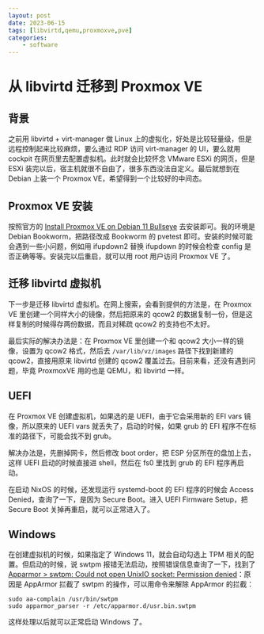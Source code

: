 ```yaml
---
layout: post
date: 2023-06-15
tags: [libvirtd,qemu,proxmoxve,pve]
categories:
    - software
---
```


# 从 libvirtd 迁移到 Proxmox VE

## 背景

之前用 libvirtd + virt-manager 做 Linux 上的虚拟化，好处是比较轻量级，但是远程控制起来比较麻烦，要么通过 RDP 访问 virt-manager 的 UI，要么就用 cockpit 在网页里去配置虚拟机。此时就会比较怀念 VMware ESXi 的网页，但是 ESXi 装完以后，宿主机就很不自由了，很多东西没法自定义。最后就想到在 Debian 上装一个 Proxmox VE，希望得到一个比较好的中间态。

## Proxmox VE 安装

按照官方的 [Install Proxmox VE on Debian 11 Bullseye](https://pve.proxmox.com/wiki/Install_Proxmox_VE_on_Debian_11_Bullseye) 去安装即可。我的环境是 Debian Bookworm，把路径改成 Bookworm 的 pvetest 即可。安装的时候可能会遇到一些小问题，例如用 ifupdown2 替换 ifupdown 的时候会检查 config 是否正确等等。安装完以后重启，就可以用 root 用户访问 Proxmox VE 了。

## 迁移 libvirtd 虚拟机

下一步是迁移 libvirtd 虚拟机。在网上搜索，会看到提供的方法是，在 Proxmox VE 里创建一个同样大小的镜像，然后把原来的 qcow2 的数据复制一份，但是这样复制的时候得存两份数据，而且对稀疏 qcow2 的支持也不太好。

最后实际的解决办法是：在 Proxmox VE 里创建一个和 qcow2 大小一样的镜像，设置为 qcow2 格式，然后去 `/var/lib/vz/images` 路径下找到新建的 qcow2，直接用原来 libvirtd 创建的 qcow2 覆盖过去。目前来看，还没有遇到问题，毕竟 ProxmoxVE 用的也是 QEMU，和 libvirtd 一样。

## UEFI

在 Proxmox VE 创建虚拟机，如果选的是 UEFI，由于它会采用新的 EFI vars 镜像，所以原来的 UEFI vars 就丢失了，启动的时候，如果 grub 的 EFI 程序不在标准的路径下，可能会找不到 grub。

解决办法是，先删掉网卡，然后修改 boot order，把 ESP 分区所在的盘加上去，这样 UEFI 启动的时候直接进 shell，然后在 fs0 里找到 grub 的 EFI 程序再启动。

在启动 NixOS 的时候，还发现运行 systemd-boot 的 EFI 程序的时候会 Access Denied，查询了一下，是因为 Secure Boot。进入 UEFI Firmware Setup，把 Secure Boot 关掉再重启，就可以正常进入了。

## Windows

在创建虚拟机的时候，如果指定了 Windows 11，就会自动勾选上 TPM 相关的配置。但启动的时候，说 swtpm 报错无法启动，按照错误信息查询了一下，找到了 [Apparmor > swtpm: Could not open UnixIO socket: Permission denied](https://github.com/quickemu-project/quickemu/issues/487)：原因是 AppArmor 拦截了 swtpm 的操作，可以用命令来解除 AppArmor 的拦截：

```shell
sudo aa-complain /usr/bin/swtpm
sudo apparmor_parser -r /etc/apparmor.d/usr.bin.swtpm
```

这样处理以后就可以正常启动 Windows 了。
